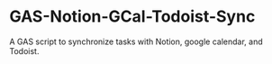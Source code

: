 # GAS-Notion-GCal-Todoist-Sync
A GAS script to synchronize tasks with Notion, google calendar, and Todoist.
